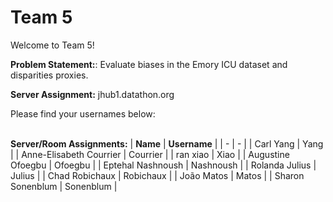 # Team 5

Welcome to Team 5!

**Problem Statement:**:
Evaluate biases in the Emory ICU dataset and disparities proxies.

**Server Assignment:**
jhub1.datathon.org

Please find your usernames below: 

<br/>**Server/Room Assignments:**
| **Name** | **Username** |
| - | - |
| Carl Yang | Yang |
| Anne-Elisabeth Courrier | Courrier |
| ran xiao | Xiao |
| Augustine Ofoegbu | Ofoegbu |
| Eptehal Nashnoush | Nashnoush |
| Rolanda Julius | Julius |
| Chad Robichaux | Robichaux |
| João Matos | Matos |
| Sharon Sonenblum | Sonenblum |
